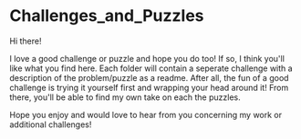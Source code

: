 # Challenges_and_Puzzles
Hi there! 

I love a good challenge or puzzle and hope you do too! If so, I think you'll like what you find here. Each folder will contain a seperate challenge with a description of the problem/puzzle as a readme. After all, the fun of a good challenge is trying it yourself first and wrapping your head around it! From there, you'll be able to find my own take on each the puzzles. 

Hope you enjoy and would love to hear from you concerning my work or additional challenges! 
